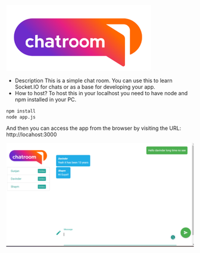 ![Screenshot](https://github.com/DavinderPRO/chat-app-socketio/blob/main/static/chatroomlogo.png?raw=true)

* Description
This is a simple chat room. You can use this to learn Socket.IO for chats or as a base for developing your app.
* How to host?
To host this in your localhost you need to have node and npm installed in your PC.

```
npm install
node app.js
```

And then you can access the app from the browser by visiting the URL: http://locahost:3000



![Screenshot](https://github.com/DavinderPRO/chat-app-socketio/blob/main/static/app_screenshot.png?raw=true)



